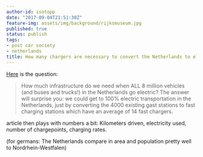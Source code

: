```yaml
---
author-id: isotopp
date: "2017-09-04T21:51:30Z"
feature-img: assets/img/background/rijksmuseum.jpg
published: true
status: publish
tags:
- post car society
- netherlands
title: How many chargers are necessary to convert the Netherlands to electric cars?
---
```

[Here](https://pepijnvloemans.wordpress.com/2017/07/08/charging-infrastructure/amp/) is the question: 

> How much infrastructure do we need when ALL 8 million vehicles
> (and buses and trucks!) in the Netherlands go electric? The
> answer will surprise you: we could get to 100% electric
> transportation in the Netherlands, just by converting the 4000
> existing gast stations to fast charging stations which have an
> average of 14 fast chargers.

article then plays with numbers a bit: Kilometers driven,
electricity used, number of chargepoints, charging rates.

(for germans: The Netherlands compare in area and population
pretty well to Nordrhein-Westfalen)